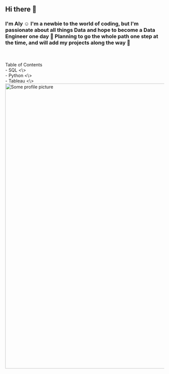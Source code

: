 ## Hi there 👋
### I'm Aly :relaxed: I'm a newbie to the world of coding, but I'm passionate about all things Data and hope to become a Data Engineer one day :beginner: Planning to go the whole path one step at the time, and will add my projects along the way :sunrise_over_mountains:
<!-- blank line -->
<br>
<!-- blank line -->
<br>
Table of Contents
<br>
- SQL <\> 
  <br>
- Python <\> 
  <br>
- Tableau <\> 
<br>

<img width = "900" alt="Some profile picture" scr="C:\Users\elald\Documents\Alyona\Career change\GitHub\profile picture.avif">
<!--
**DDataAly/DDataAly** is a ✨ _special_ ✨ repository because its `README.md` (this file) appears on your GitHub profile.

Here are some ideas to get you started:

- 🔭 I’m currently working on ...
- 🌱 I’m currently learning ...
- 👯 I’m looking to collaborate on ...
- 🤔 I’m looking for help with ...
- 💬 Ask me about ...
- 📫 How to reach me: ...
- 😄 Pronouns: ...
- ⚡ Fun fact: ...
-->
